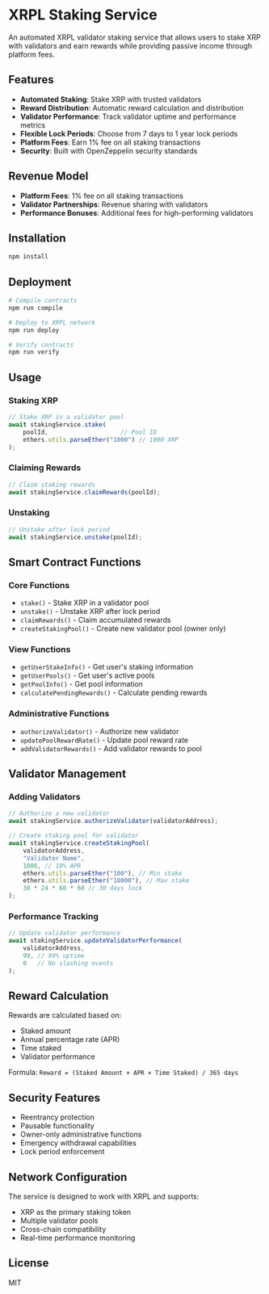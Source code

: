 # XRPL Staking Service

An automated XRPL validator staking service that allows users to stake XRP with validators and earn rewards while providing passive income through platform fees.

## Features

- **Automated Staking**: Stake XRP with trusted validators
- **Reward Distribution**: Automatic reward calculation and distribution
- **Validator Performance**: Track validator uptime and performance metrics
- **Flexible Lock Periods**: Choose from 7 days to 1 year lock periods
- **Platform Fees**: Earn 1% fee on all staking transactions
- **Security**: Built with OpenZeppelin security standards

## Revenue Model

- **Platform Fees**: 1% fee on all staking transactions
- **Validator Partnerships**: Revenue sharing with validators
- **Performance Bonuses**: Additional fees for high-performing validators

## Installation

```bash
npm install
```

## Deployment

```bash
# Compile contracts
npm run compile

# Deploy to XRPL network
npm run deploy

# Verify contracts
npm run verify
```

## Usage

### Staking XRP

```javascript
// Stake XRP in a validator pool
await stakingService.stake(
    poolId,                    // Pool ID
    ethers.utils.parseEther("1000") // 1000 XRP
);
```

### Claiming Rewards

```javascript
// Claim staking rewards
await stakingService.claimRewards(poolId);
```

### Unstaking

```javascript
// Unstake after lock period
await stakingService.unstake(poolId);
```

## Smart Contract Functions

### Core Functions
- `stake()` - Stake XRP in a validator pool
- `unstake()` - Unstake XRP after lock period
- `claimRewards()` - Claim accumulated rewards
- `createStakingPool()` - Create new validator pool (owner only)

### View Functions
- `getUserStakeInfo()` - Get user's staking information
- `getUserPools()` - Get user's active pools
- `getPoolInfo()` - Get pool information
- `calculatePendingRewards()` - Calculate pending rewards

### Administrative Functions
- `authorizeValidator()` - Authorize new validator
- `updatePoolRewardRate()` - Update pool reward rate
- `addValidatorRewards()` - Add validator rewards to pool

## Validator Management

### Adding Validators

```javascript
// Authorize a new validator
await stakingService.authorizeValidator(validatorAddress);

// Create staking pool for validator
await stakingService.createStakingPool(
    validatorAddress,
    "Validator Name",
    1000, // 10% APR
    ethers.utils.parseEther("100"), // Min stake
    ethers.utils.parseEther("10000"), // Max stake
    30 * 24 * 60 * 60 // 30 days lock
);
```

### Performance Tracking

```javascript
// Update validator performance
await stakingService.updateValidatorPerformance(
    validatorAddress,
    99, // 99% uptime
    0   // No slashing events
);
```

## Reward Calculation

Rewards are calculated based on:
- Staked amount
- Annual percentage rate (APR)
- Time staked
- Validator performance

Formula: `Reward = (Staked Amount × APR × Time Staked) / 365 days`

## Security Features

- Reentrancy protection
- Pausable functionality
- Owner-only administrative functions
- Emergency withdrawal capabilities
- Lock period enforcement

## Network Configuration

The service is designed to work with XRPL and supports:
- XRP as the primary staking token
- Multiple validator pools
- Cross-chain compatibility
- Real-time performance monitoring

## License

MIT
